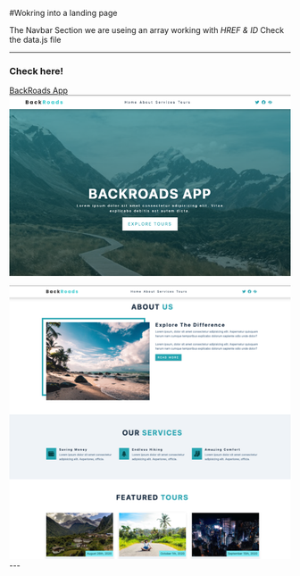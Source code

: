 #Wokring into a landing page

The Navbar Section we are useing an array working with *HREF & ID* 
Check the data.js file

---
### Check here!

[BackRoads App](https://github.com/Davidcastel26/Backroads-Project)
<img alt="Page" src="./z-assets/home.png" >

<img alt="Page" src="./z-assets/BodyPage.png" >
---
